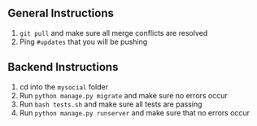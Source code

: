 ## General Instructions

1. `git pull` and make sure all merge conflicts are resolved
2. Ping `#updates` that you will be pushing 

## Backend Instructions 

1. cd into the `mysocial` folder
3. Run `python manage.py migrate` and make sure no errors occur
4. Run `bash tests.sh` and make sure all tests are passing
5. Run `python manage.py runserver` and make sure that no errors occur
